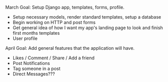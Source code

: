 March Goal: Setup Django app, templates, forms, profile.

- Setup necessary models, render standard templates, setup a database
- Begin working on HTTP and post forms
- Get general idea of how I want my app's landing page to look and finish first months templates
- User profile

April Goal: Add general features that the application will have.

- Likes / Comment / Share / Add a friend
- Post Notifications
- Tag someone in a post
- Direct Messages???